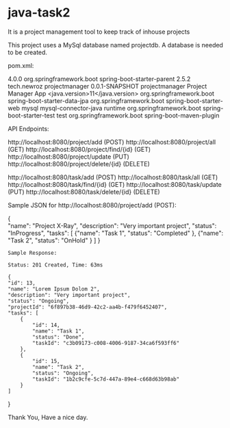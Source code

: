 # java-task2
It is a project management tool to keep track of inhouse projects

This project uses a MySql database named projectdb. A database is needed to be created.

pom.xml:
<?xml version="1.0" encoding="UTF-8"?>
<project xmlns="http://maven.apache.org/POM/4.0.0" xmlns:xsi="http://www.w3.org/2001/XMLSchema-instance"
	xsi:schemaLocation="http://maven.apache.org/POM/4.0.0 https://maven.apache.org/xsd/maven-4.0.0.xsd">
	<modelVersion>4.0.0</modelVersion>
	<parent>
		<groupId>org.springframework.boot</groupId>
		<artifactId>spring-boot-starter-parent</artifactId>
		<version>2.5.2</version>
		<relativePath/> <!-- lookup parent from repository -->
	</parent>
	<groupId>tech.newroz</groupId>
	<artifactId>projectmanager</artifactId>
	<version>0.0.1-SNAPSHOT</version>
	<name>projectmanager</name>
	<description>Project Manager App</description>
	<properties>
		<java.version>11</java.version>
	</properties>
	<dependencies>
		<dependency>
			<groupId>org.springframework.boot</groupId>
			<artifactId>spring-boot-starter-data-jpa</artifactId>
		</dependency>
		<dependency>
			<groupId>org.springframework.boot</groupId>
			<artifactId>spring-boot-starter-web</artifactId>
		</dependency>
		<dependency>
			<groupId>mysql</groupId>
			<artifactId>mysql-connector-java</artifactId>
			<scope>runtime</scope>
		</dependency>
		<dependency>
			<groupId>org.springframework.boot</groupId>
			<artifactId>spring-boot-starter-test</artifactId>
			<scope>test</scope>
		</dependency>
	</dependencies>
	<build>
		<plugins>
			<plugin>
				<groupId>org.springframework.boot</groupId>
				<artifactId>spring-boot-maven-plugin</artifactId>
			</plugin>
		</plugins>
	</build>
</project>

API Endpoints:

http://localhost:8080/project/add (POST)
http://localhost:8080/project/all (GET)
http://localhost:8080/project/find/{id} (GET)
http://localhost:8080/project/update (PUT)
http://localhost:8080/project/delete/{id} (DELETE)

http://localhost:8080/task/add (POST)
http://localhost:8080/task/all (GET)
http://localhost:8080/task/find/{id} (GET)
http://localhost:8080/task/update (PUT)
http://localhost:8080/task/delete/{id} (DELETE)

Sample JSON for http://localhost:8080/project/add (POST):

{        
        "name": "Project X-Ray",
        "description": "Very important project",
        "status": "InProgress",
        "tasks": [
        	{"name": "Task 1",
        	  "status": "Completed"
        	},
        	{"name": "Task 2",
        		"status": "OnHold"
        	}
        	]
    }
    
    Sample Response:
    
    Status: 201 Created, Time: 63ms
    
    {
    "id": 13,
    "name": "Lorem Ipsum Dolom 2",
    "description": "Very important project",
    "status": "Ongoing",
    "projectId": "6f897b38-46d9-42c2-aa4b-f479f6452407",
    "tasks": [
        {
            "id": 14,
            "name": "Task 1",
            "status": "Done",
            "taskId": "c3b09173-c008-4006-9187-34ca6f593ff6"
        },
        {
            "id": 15,
            "name": "Task 2",
            "status": "Ongoing",
            "taskId": "1b2c9cfe-5c7d-447a-89e4-c668d63b98ab"
        }
    ]
}

Thank You, Have a nice day.
